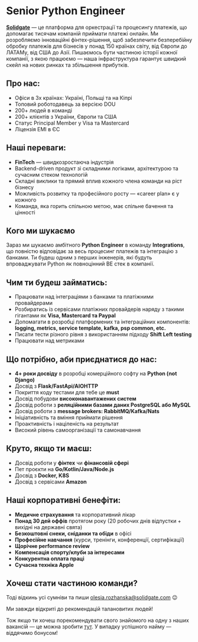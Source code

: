 # Senior Python Engineer

**[Solidgate](https://solidgate.com/)** — це платформа для оркестрації та процесингу платежів, що допомагає тисячам компаній приймати платежі онлайн. Ми розробляємо інноваційні фінтех-рішення, щоб забезпечити безперебійну обробку платежів для бізнесів у понад 150 країнах світу, від Європи до ЛАТАМу, від США до Азії. Пишаємось бути частиною історії кожної компанії, з якою працюємо — наша інфраструктура гарантує швидкий скейл на нових ринках та збільшення прибутків.

## Про нас:
- Офіси в 3х країнах: Україні, Польщі та на Кіпрі
- Топовий роботодавець за версією DOU
- 200+ людей в команді
- 200+ клієнтів з України, Європи та США
- Статус Principal Member у Visa та Mastercard
- Ліцензія ЕМІ в ЄС

## Наші переваги:
- **FinTech** — швидкозростаюча індустрія
- Backend-driven продукт зі складними логіками, архітектурою та сучасним стеком технологій
- Складні виклики та прямий вплив кожного члена команди на ріст бізнесу
- Можливість розвитку та професійного росту — «career plan» є у кожного
- Команда, яка горить спільною метою, має спільне бачення та цінності

## Кого ми шукаємо
Зараз ми шукаємо амбітного **Python Engineer** в команду **Integrations**, що повністю відповідає за весь процесинг платежів та інтеграцію з банками. Ти будеш одним з перших інженерів, які будуть впроваджувати Python як повноцінний BE стек в компанії.

## Чим ти будеш займатись:
- Працювати над інтеграціями з банками та платіжними провайдерами
- Розбиратись із сервісами платіжних провайдерів наряду з такими гігантами як **Visa, Mastercard та Paypal**
- Допомагати в розробці платформених та інтеграційних компонентів: **logging, metrics, service template, kafka, psp common, etc.**
- Писати тести різного рівня з використанням підходу **Shift Left testing**
- Працювати над метриками

## Що потрібно, аби приєднатися до нас:
- **4+ роки досвіду** в розробці комерційного софту на **Python (not Django)**
- Досвід з **Flask/FastApi/AIOHTTP**
- Покриття коду тестами для тебе це **must**
- Досвід побудови **високонавантажених систем**
- Досвід роботи з **реляційними базами даних PostgreSQL або MySQL**
- Досвід роботи з **message brokers: RabbitMQ/Kafka/Nats**
- Ініціативність та вміння приймати рішення
- Проактивність і націленість на результат
- Високий рівень самоорганізації та самонавчання

## Круто, якщо ти маєш:
- Досвід роботи у **фінтех** чи **фінансовій сфері**
- Пет проєкти на **Go/Kotlin/Java/Node.js**
- Досвід з **Docker, K8S**
- Досвід з сервісами **Amazon**

## Наші корпоративні бенефіти:
- **Медичне страхування** та корпоративний лікар
- **Понад 30 дей оффів** протягом року (20 робочих днів відпустки + вихідні на державні свята)
- **Безкоштовні снеки, сніданки та обіди** в офісі
- **Професійне навчання** (курси, тренінги, конференції, сертифікації)
- **Щорічне performance review**
- **Компенсація спорту/клуби за інтересами**
- **Конкурентна оплата праці**
- **Сучасна техніка Apple**

## Хочеш стати частиною команди?
Тоді відкинь усі сумніви та пиши [olesia.rozhanska@solidgate.com](mailto:olesia.rozhanska@solidgate.com) 😉

Ми завжди відкриті до рекомендацій талановитих людей!

Тож якщо ти хочеш порекомендувати свого знайомого на одну з наших вакансій — це можна зробити [тут](https://form.jotform.com/243584392123356). У випадку успішного найму — віддячимо бонусом!

